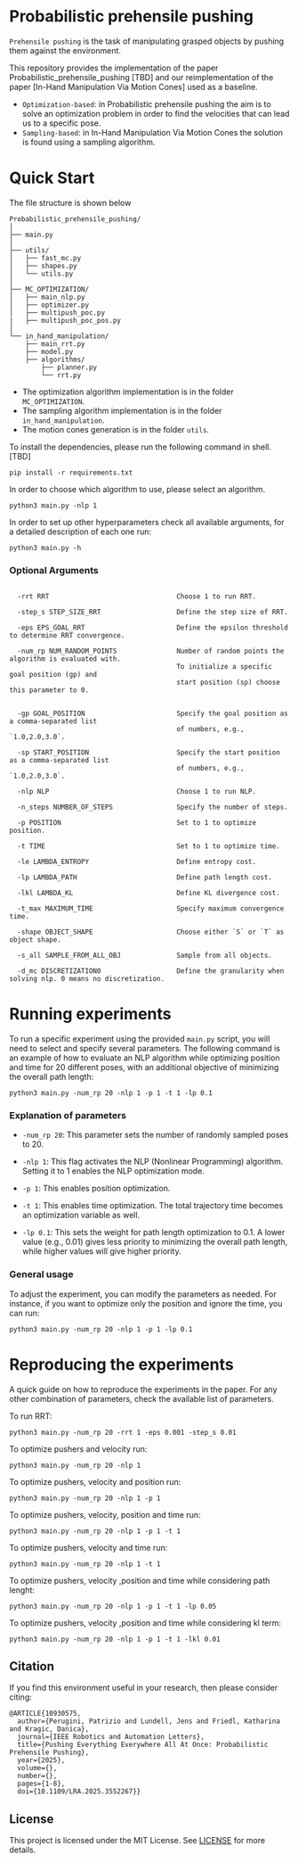 # Probabilistic prehensile pushing
`Prehensile pushing` is the task of manipulating grasped objects by pushing them against the environment. 

This repository provides the implementation of the paper Probabilistic_prehensile_pushing [TBD] and our reimplementation of the paper [In-Hand Manipulation Via Motion Cones] used as a baseline.

* `Optimization-based`: in Probabilistic prehensile pushing the aim is to solve an optimization problem in order to find the velocities that can lead us to a specific pose.
* `Sampling-based`: in In-Hand Manipulation Via Motion Cones the solution is found using a sampling algorithm.

# Quick Start

The file structure is shown below

```
Probabilistic_prehensile_pushing/
│
├── main.py                 
│
├── utils/                
│   ├── fast_mc.py        
│   ├── shapes.py          
│   └── utils.py          
│
├── MC_OPTIMIZATION/        
│   ├── main_nlp.py            
│   ├── optimizer.py         
│   ├── multipush_poc.py
|   ├── multipush_poc_pos.py                   
│
└── in_hand_manipulation/   
    ├── main_rrt.py        
    ├── model.py      
    ├── algorithms/       
        ├── planner.py
        └── rrt.py
```
* The optimization algorithm implementation is in the folder `MC_OPTIMIZATION`.
* The sampling algorithm implementation is in the folder `in_hand_manipulation`.
* The motion cones generation is in the folder `utils`.

To install the dependencies, please run the following command in shell. [TBD]
```shell
pip install -r requirements.txt
```
In order to choose which algorithm to use, please select an algorithm.

```shell
python3 main.py -nlp 1
```
In order to set up other hyperparameters check all available arguments, for a detailed description of each one run:

```shell
python3 main.py -h
```
### Optional Arguments

```shell

  -rrt RRT                                Choose 1 to run RRT.

  -step_s STEP_SIZE_RRT                   Define the step size of RRT.

  -eps EPS_GOAL_RRT                       Define the epsilon threshold to determine RRT convergence.

  -num_rp NUM_RANDOM_POINTS               Number of random points the algorithm is evaluated with.
                                          To initialize a specific goal position (gp) and 
                                          start position (sp) choose this parameter to 0.
                                         

  -gp GOAL_POSITION                       Specify the goal position as a comma-separated list 
                                          of numbers, e.g., `1.0,2.0,3.0`.

  -sp START_POSITION                      Specify the start position as a comma-separated list 
                                          of numbers, e.g., `1.0,2.0,3.0`.

  -nlp NLP                                Choose 1 to run NLP.

  -n_steps NUMBER_OF_STEPS                Specify the number of steps.

  -p POSITION                             Set to 1 to optimize position.

  -t TIME                                 Set to 1 to optimize time.

  -le LAMBDA_ENTROPY                      Define entropy cost.

  -lp LAMBDA_PATH                         Define path length cost.

  -lkl LAMBDA_KL                          Define KL divergence cost.

  -t_max MAXIMUM_TIME                     Specify maximum convergence time.

  -shape OBJECT_SHAPE                     Choose either `S` or `T` as object shape.

  -s_all SAMPLE_FROM_ALL_OBJ              Sample from all objects.

  -d_mc DISCRETIZATION0                   Define the granularity when solving nlp. 0 means no discretization.

```
# Running experiments
To run a specific experiment using the provided `main.py` script,  you will need to select and specify several parameters. The following command is an example of how to evaluate an NLP algorithm while optimizing position and time for 20 different poses, with an additional objective of minimizing the overall path length:
```shell
python3 main.py -num_rp 20 -nlp 1 -p 1 -t 1 -lp 0.1
```
### Explanation of parameters
* `-num_rp 20`: This parameter sets the number of randomly sampled poses to 20.

* `-nlp 1`: This flag activates the NLP (Nonlinear Programming) algorithm. Setting it to 1 enables the NLP optimization mode.

* `-p 1`: This enables position optimization. 

* `-t 1`: This enables time optimization. The total trajectory time becomes an optimization variable as well.

* `-lp 0.1`: This sets the weight for path length optimization to 0.1. A lower value (e.g., 0.01) gives less priority to minimizing the overall path length, while higher values will give higher priority.

 ### General usage

 To adjust the experiment, you can modify the parameters as needed. For instance, if you want to optimize only the position and ignore the time, you can run:
 
 ```shell
python3 main.py -num_rp 20 -nlp 1 -p 1 -lp 0.1
```

# Reproducing the experiments
A quick guide on how to reproduce the experiments in the paper. For any other combination of parameters, check the available list of parameters.

To run RRT:
``` shell
python3 main.py -num_rp 20 -rrt 1 -eps 0.001 -step_s 0.01
```

To optimize pushers and velocity run:
``` shell
python3 main.py -num_rp 20 -nlp 1 
```
To optimize pushers, velocity and position run:
``` shell
python3 main.py -num_rp 20 -nlp 1 -p 1
```
To optimize pushers, velocity, position and time run:
``` shell
python3 main.py -num_rp 20 -nlp 1 -p 1 -t 1
```
To optimize pushers, velocity and time run:
``` shell
python3 main.py -num_rp 20 -nlp 1 -t 1
```
To optimize pushers, velocity ,position and time while considering path lenght:
``` shell
python3 main.py -num_rp 20 -nlp 1 -p 1 -t 1 -lp 0.05
```
To optimize pushers, velocity ,position and time while considering kl term:
``` shell
python3 main.py -num_rp 20 -nlp 1 -p 1 -t 1 -lkl 0.01
```

## Citation

If you find this environment useful in your research, then please consider citing:


```
@ARTICLE{10930575,
  author={Perugini, Patrizio and Lundell, Jens and Friedl, Katharina and Kragic, Danica},
  journal={IEEE Robotics and Automation Letters}, 
  title={Pushing Everything Everywhere All At Once: Probabilistic Prehensile Pushing}, 
  year={2025},
  volume={},
  number={},
  pages={1-8},
  doi={10.1109/LRA.2025.3552267}}
```

## License

This project is licensed under the MIT License. See [LICENSE](LICENSE) for more details.



